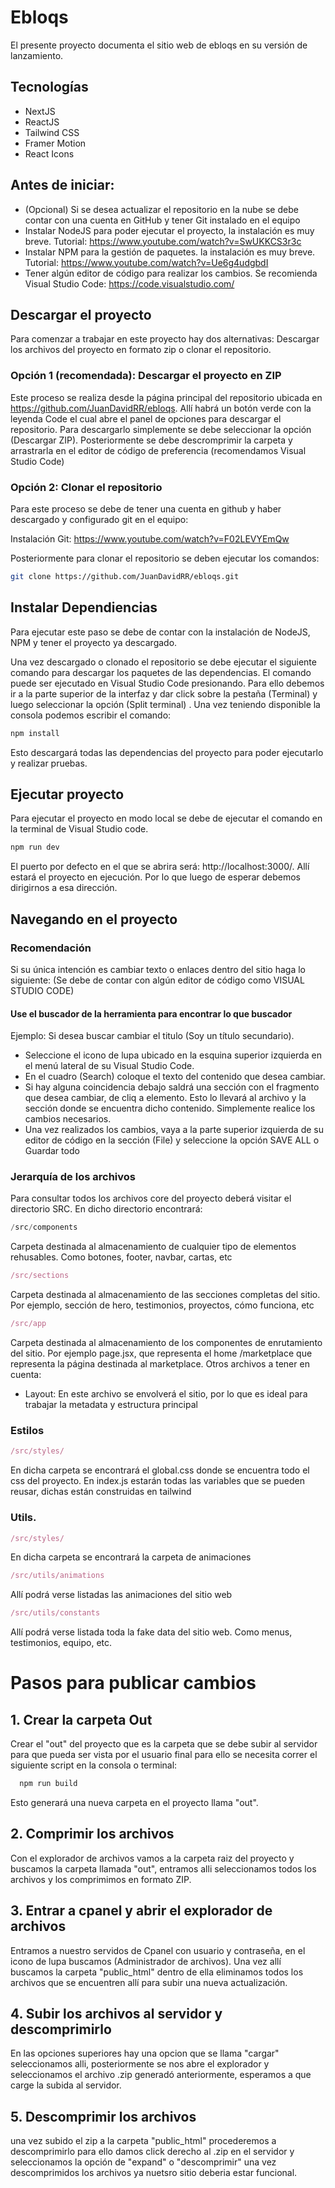 # Ebloqs

El presente proyecto documenta el sitio web de ebloqs en su versión de lanzamiento.

## Tecnologías
- NextJS
- ReactJS
- Tailwind CSS
- Framer Motion
- React Icons

## Antes de iniciar:
- (Opcional) Si se desea actualizar el repositorio en la nube se debe contar con una cuenta en GitHub y tener Git instalado en el equipo
- Instalar NodeJS para poder ejecutar el proyecto, la instalación es muy breve. Tutorial: https://www.youtube.com/watch?v=SwUKKCS3r3c
- Instalar NPM para la gestión de paquetes. la instalación es muy breve. Tutorial: https://www.youtube.com/watch?v=Ue6g4udgbdI
- Tener algún editor de código para realizar los cambios. Se recomienda Visual Studio Code: https://code.visualstudio.com/

## Descargar el proyecto

Para comenzar a trabajar en este proyecto hay dos alternativas: Descargar los archivos del proyecto en formato zip o clonar el repositorio.

### Opción 1 (recomendada): Descargar el proyecto en ZIP

Este proceso se realiza desde la página principal del repositorio ubicada en https://github.com/JuanDavidRR/ebloqs. Allí habrá un botón verde con la leyenda Code el cual abre el panel de opciones para descargar el repositorio. Para descargarlo simplemente se debe seleccionar la opción (Descargar ZIP). Posteriormente se debe descromprimir la carpeta y arrastrarla en el editor de código de preferencia (recomendamos Visual Studio Code)

### Opción 2: Clonar el repositorio 

Para este proceso se debe de tener una cuenta en github y haber descargado y configurado git en el equipo: 

Instalación Git: https://www.youtube.com/watch?v=F02LEVYEmQw

Posteriormente para clonar el repositorio se deben ejecutar los comandos:

```bash
git clone https://github.com/JuanDavidRR/ebloqs.git
```

## Instalar Dependiencias

Para ejecutar este paso se debe de contar con la instalación de NodeJS, NPM y tener el proyecto ya descargado.

Una vez descargado o clonado el repositorio se debe ejecutar el siguiente comando para descargar los paquetes de las dependencias. El comando puede ser ejecutado en Visual Studio Code presionando. Para ello debemos ir a la parte superior de la interfaz y dar click sobre la pestaña (Terminal) y luego seleccionar la opción (Split terminal) . Una vez teniendo disponible la consola podemos escribir el comando:

```bash
npm install
```

Esto descargará todas las dependencias del proyecto para poder ejecutarlo y realizar pruebas.

## Ejecutar proyecto
Para ejecutar el proyecto en modo local se debe de ejecutar el comando en la terminal de Visual Studio code.

```javascript
npm run dev
```

El puerto por defecto en el que se abrira será: http://localhost:3000/. Allí estará el proyecto en ejecución. Por lo que luego de esperar debemos dirigirnos a esa dirección.

## Navegando en el proyecto

### Recomendación
Si su única intención es cambiar texto o enlaces dentro del sitio haga lo siguiente: (Se debe de contar con algún editor de código como VISUAL STUDIO CODE)

#### Use el buscador de la herramienta para encontrar lo que buscador
Ejemplo: Si desea buscar cambiar el titulo (Soy un título secundario). 
- Seleccione el icono de lupa ubicado en la esquina superior izquierda en el menú lateral de su Visual Studio Code. 
- En el cuadro (Search) coloque el texto del contenido que desea cambiar.
- Si hay alguna coincidencia debajo saldrá una sección con el fragmento que desea cambiar, de cliq a elemento. Esto lo llevará al archivo y la sección donde se encuentra dicho contenido. Simplemente realice los cambios necesarios.
- Una vez realizados los cambios, vaya a la parte superior izquierda de su editor de código en la sección (File) y seleccione la opción SAVE ALL o Guardar todo

### Jerarquía de los archivos
Para consultar todos los archivos core del proyecto deberá visitar el directorio SRC. En dicho directorio encontrará:
```python
/src/components
```
Carpeta destinada al almacenamiento de cualquier tipo de elementos rehusables.
Como botones, footer, navbar, cartas, etc
```javascript
/src/sections
```
Carpeta destinada al almacenamiento de las secciones completas del sitio.
Por ejemplo, sección de hero, testimonios, proyectos, cómo funciona, etc

```javascript
/src/app
```
Carpeta destinada al almacenamiento de los componentes de enrutamiento del sitio. Por ejemplo page.jsx, que representa el home /marketplace que representa la página destinada al marketplace. Otros archivos a tener en cuenta:
- Layout: En este archivo se envolverá el sitio, por lo que es ideal para trabajar la metadata y estructura principal

### Estilos
```javascript
/src/styles/
```
En dicha carpeta se encontrará el global.css donde se encuentra todo el css del proyecto. En index.js estarán todas las variables que se pueden reusar, dichas están construidas en tailwind

### Utils.
```javascript
/src/styles/
```
En dicha carpeta se encontrará la carpeta de animaciones
```javascript
/src/utils/animations
```
Allí podrá verse listadas las animaciones del sitio web
```javascript
/src/utils/constants
```
Allí podrá verse listada toda la fake data del sitio web. Como menus, testimonios, equipo, etc.


# Pasos para publicar cambios

## 1. Crear la carpeta Out
Crear el "out" del proyecto que es la carpeta que se debe subir al servidor para que pueda ser vista por el usuario final para ello se necesita correr el siguiente script en la consola o terminal:

``` bash
  npm run build
```


Esto generará una nueva carpeta en el proyecto llama "out".

## 2. Comprimir los archivos

Con el explorador de archivos vamos a la carpeta raiz del proyecto y buscamos la carpeta llamada "out", entramos alli seleccionamos todos los archivos y los comprimimos en formato ZIP.

## 3. Entrar a cpanel y abrir el explorador de archivos

Entramos a nuestro servidos de Cpanel con usuario y contraseña, en el icono de lupa buscamos (Administrador de archivos). Una vez allí buscamos la carpeta "public_html" dentro de ella eliminamos todos los archivos que se encuentren allí para subir una nueva actualización.


## 4. Subir los archivos al servidor y descomprimirlo

En las opciones superiores hay una opcion que se llama "cargar" seleccionamos alli, posteriormente se nos abre el explorador y seleccionamos el archivo .zip generadó anteriormente, esperamos a que carge la subida al servidor.

## 5. Descomprimir los archivos

una vez subido el zip a la carpeta "public_html" procederemos a descomprimirlo para ello damos click derecho al .zip en el servidor y seleccionamos la opción de "expand" o "descomprimir" una vez descomprimidos los archivos ya nuetsro sitio deberia estar funcional.

